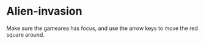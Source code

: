 # Alien-invasion
<html>
<head>
<meta name="viewport" content="width=device-width, initial-scale=1.0"/>
<style>
canvas {
    border:1px solid #d3d3d3;
    background-color: #f1f1f1;
}
</style>
</head>
<body onload="startGame()">

<script>
var myGamePiece;

function startGame() {
    myGamePiece = new component(30, 30, "red", 225, 225);
    myObstacle1 = new component(0, 0, "green", 480, 270);
    myGameArea.start();
}

var myGameArea = {
    canvas : document.createElement("canvas"),
    start : function() {
        this.canvas.width = 480;
        this.canvas.height = 270;
        this.context = this.canvas.getContext("2d");
        document.body.insertBefore(this.canvas, document.body.childNodes[0]);
        this.frameNo = 0;
        this.interval = setInterval(updateGameArea, 20);
        window.addEventListener('keydown', function (e) {
            e.preventDefault();
            myGameArea.keys = (myGameArea.keys || []);
            myGameArea.keys[e.keyCode] = (e.type == "keydown");
        })
        window.addEventListener('keyup', function (e) {
            myGameArea.keys[e.keyCode] = (e.type == "keydown");
        })
    },
    stop : function() {
        clearInterval(this.interval);
    },    
    clear : function() {
        this.context.clearRect(0, 0, this.canvas.width, this.canvas.height);
    }
}

function component(width, height, color, x, y, type) {

    this.type = type;
    this.width = width;
    this.height = height;
    this.speed = 0;
    this.angle = 0;
    this.moveAngle = 0;
    this.x = x;
    this.y = y;    
    this.update = function() {
        ctx = myGameArea.context;
        ctx.save();
        ctx.translate(this.x, this.y);
        ctx.rotate(this.angle);
        ctx.fillStyle = color;
        ctx.fillRect(this.width / -2, this.height / -2, this.width, this.height);
        ctx.restore();    
    }
    this.newPos = function() {
        this.angle += this.moveAngle * Math.PI / 180;
        this.x += this.speed * Math.sin(this.angle);
        this.y -= this.speed * Math.cos(this.angle);
    }
}

function updateGameArea() {
    myGameArea.clear();
    myGamePiece.moveAngle = 0;
    myGamePiece.speed = 0;
    if (myGameArea.keys && myGameArea.keys[37]) {myGamePiece.moveAngle = -6; }
    if (myGameArea.keys && myGameArea.keys[39]) {myGamePiece.moveAngle = 6; }
    if (myGameArea.keys && myGameArea.keys[38]) {myGamePiece.speed= 6; }
    if (myGameArea.keys && myGameArea.keys[40]) {myGamePiece.speed= -6; }
    myGamePiece.newPos();
    myGamePiece.update();
}
var myGameArea = {
  canvas : document.createElement("canvas"),
  start : function() {
    this.canvas.width = 480;
    this.canvas.height = 270;
    this.context = this.canvas.getContext("2d");
    document.body.insertBefore(this.canvas, document.body.childNodes[0]);
    this.interval = setInterval(updateGameArea, 20);
  },
  clear : function() {
    this.context.clearRect(0, 0, this.canvas.width, this.canvas.height);
  },
  stop : function() {
    clearInterval(this.interval);
  }
}

function component(width, height, color, x, y) {
  this.width = width;
  this.height = height;
  this.speedX = 0;
  this.speedY = 0;
  this.x = x;
  this.y = y;
  this.update = function() {
    ctx = myGameArea.context;
    ctx.fillStyle = color;
    ctx.fillRect(this.x, this.y, this.width, this.height);
  }
  this.newPos = function() {
    this.x += this.speedX;
    this.y += this.speedY;
  }
  this.crashWith = function(otherobj) {
    var myleft = this.x;
    var myright = this.x + (this.width);
    var mytop = this.y;
    var mybottom = this.y + (this.height);
    var otherleft = otherobj.x;
    var otherright = otherobj.x + (otherobj.width);
    var othertop = otherobj.y;
    var otherbottom = otherobj.y + (otherobj.height);
    var crash = true;
    if ((mybottom < othertop) ||
    (mytop > otherbottom) ||
    (myright < otherleft) ||
    (myleft > otherright)) {
      crash = false;
    }
    return crash;
  }
}

function updateGameArea() {
  if (myGamePiece.crashWith(myObstacle1)) {
    myGameArea.stop();
  } else {
    myGameArea.clear();
    myObstacle1.update();
    myGamePiece.newPos();
    myGamePiece.update();
  }
}
</script>

<p>Make sure the gamearea has focus, and use the arrow keys to move the red square around.</p>

</body>
</html>

